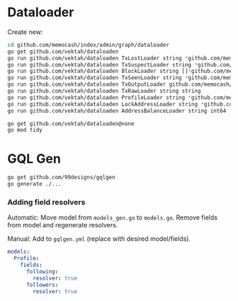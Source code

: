 # Dataloader

Create new:

```bash
cd github.com/memocash/index/admin/graph/dataloader
go get github.com/vektah/dataloaden
go run github.com/vektah/dataloaden TxLostLoader string *github.com/memocash/index/admin/graph/model.TxLost
go run github.com/vektah/dataloaden TxSuspectLoader string *github.com/memocash/index/admin/graph/model.TxSuspect
go run github.com/vektah/dataloaden BlockLoader string []*github.com/memocash/index/admin/graph/model.Block
go run github.com/vektah/dataloaden TxSeenLoader string *github.com/memocash/index/admin/graph/model.Date
go run github.com/vektah/dataloaden TxOutputLoader github.com/memocash/index/admin/graph/model.HashIndex *github.com/memocash/index/admin/graph/model.TxOutput
go run github.com/vektah/dataloaden TxRawLoader string string
go run github.com/vektah/dataloaden ProfileLoader string *github.com/memocash/index/admin/graph/model.Profile
go run github.com/vektah/dataloaden LockAddressLoader string *github.com/memocash/index/ref/bitcoin/wallet.Address
go run github.com/vektah/dataloaden AddressBalanceLoader string int64

go get github.com/vektah/dataloaden@none
go mod tidy
```

# GQL Gen

```bash
go get github.com/99designs/gqlgen
go generate ./...
```

### Adding field resolvers

Automatic: Move model from `models_gen.go` to `models.go`.
Remove fields from model and regenerate resolvers.

Manual: Add to `gqlgen.yml` (replace with desired model/fields).

```yaml
models:
  Profile:
    fields:
      following:
        resolver: true
      followers:
        resolver: true
```
